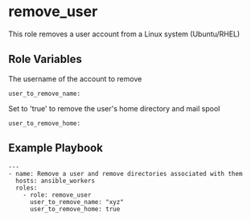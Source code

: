remove_user
=========

This role removes a user account from a Linux system (Ubuntu/RHEL)


Role Variables
--------------

The username of the account to remove
```
user_to_remove_name:
```

Set to 'true' to remove the user's home directory and mail spool
```
user_to_remove_home:
```

Example Playbook
----------------

```
---
- name: Remove a user and remove directories associated with them
  hosts: ansible_workers
  roles:
    - role: remove_user
      user_to_remove_name: "xyz"
      user_to_remove_home: true
```
